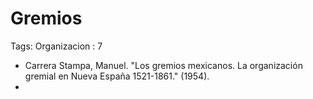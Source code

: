 # Gremios

Tags: Organizacion
: 7

- Carrera Stampa, Manuel. "Los gremios mexicanos. La organización gremial en Nueva España 1521-1861." (1954).
-